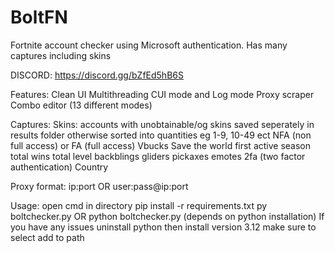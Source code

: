 # BoltFN
Fortnite account checker using Microsoft authentication. Has many captures including skins

DISCORD: https://discord.gg/bZfEd5hB6S

Features: 
Clean UI
Multithreading
CUI mode and Log mode
Proxy scraper
Combo editor (13 different modes)

Captures:
Skins: accounts with unobtainable/og skins saved seperately in results folder otherwise sorted into quantities eg 1-9, 10-49 ect
NFA (non full access) or FA (full access)
Vbucks
Save the world
first active season
total wins
total level
backblings
gliders
pickaxes
emotes
2fa (two factor authentication)
Country

Proxy format:
ip:port 
OR
user:pass@ip:port 

Usage:
open cmd in directory
pip install -r requirements.txt
py boltchecker.py
OR
python boltchecker.py
(depends on python installation)
If you have any issues uninstall python then install version 3.12 make sure to select add to path



